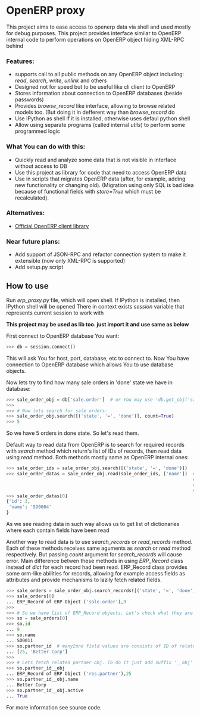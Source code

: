 OpenERP proxy
=============

This project aims to ease access to openerp data via shell and used mostly for debug purposes.
This project provides interface similar to OpenERP internal code to perform operations on
OpenERP object hiding XML-RPC behind

### Features:
   * supports call to all public methods on any OpenERP object including: *read*, *search*, *write*, *unlink* and others
   * Designed not for speed but to be useful like cli client to OpenERP
   * Stores information about connection to OpenERP databases (beside passwords)
   * Provides *browse_record* like interface, allowing to browse related models too. (But doing it in defferent way than *browse_record* do
   * Use IPython as shell if it is installed, otherwise uses defaul python shell
   * Allow using separate programs (called internal *utils*) to perform some programmed logic

### What You can do with this:
   * Quickly read and analyze some data that is not visible in interface without access to DB
   * Use this project as library for code that need to access OpenERP data
   * Use in scripts that migrates OpenERP data (after, for example, adding new functionality or changing old).
     (Migration using only SQL is bad idea because of functional fields
     with *store=True* which must be recalculated).

### Alternatives:
   * [Official OpenERP client library](https://github.com/OpenERP/openerp-client-lib)

### Near future plans:
   * Add support of JSON-RPC and refactor connection system to make it extensible
     (now only XML-RPC is supported)
   * Add setup.py script


How to use
----------

Run *erp_proxy.py* file, which will open shell. If IPython is installed, then IPython shell will be opened
There in context exists *session* variable that represents current session to work with

**This project may be used as lib too. just import it and use same as below**

First connect to OpenERP database You want:

```python
>>> db = session.connect()
```

This will ask You for host, port, database, etc to connect to.
Now You have connection to OpenERP database which allows You to use database objects.

Now lets try to find how many sale orders in 'done' state we have in database:

```python
>>> sale_order_obj = db['sale.order']  # or You may use 'db.get_obj('sale.order')' if You like
>>>
>>> # Now lets search for sale orders:
>>> sale_order_obj.search([('state', '=', 'done')], count=True)
>>> 5
```

So we have 5 orders in done state. So let's read them.

Default way to read data from OpenERP is to search for required records with *search* method
which return's list of IDs of records, then read data using *read* method. Both methods
mostly same as OpenERP internal ones:

```python
>>> sale_order_ids = sale_order_obj.search([('state', '=', 'done')])
>>> sale_order_datas = sale_order_obj.read(sale_order_ids, ['name'])  # Last argument is optional.
                                                                      # it describes list of fields to read
                                                                      # if it is not provided then all fields
                                                                      # will be read
>>> sale_order_datas[0]
{'id': 3,
 'name': 'SO0004'
}
```

As we see reading data in such way allows us to get list of dictionaries where each contain fields have been read

Another way to read data is to use *search_records* or *read_records* method. Each of these methods receives
same aguments as *search* or *read* method respectively. But passing *count* argument for *search_records* will cause error.
Main difference betwen these methods in using *ERP_Record* class instead of *dict* for each record had been read.
ERP_Record class provides some orm-like abilities for records, allowing for example access fields as attributes and
provide mechanisms to lazily fetch related fields.

```python
>>> sale_orders = sale_order_obj.search_records([('state', '=', 'done')])
>>> sale_orders[0]
... ERP_Record of ERP Object ('sale.order'),9
>>>
>>> # So we have list of ERP_Record objects. Let's check what they are
>>> so = sale_orders[0]
>>> so.id
... 9
>>> so.name
... SO0011
>>> so.partner_id  # many2one field values are consists of ID of related record and name of related record
... [25, 'Better Corp']
>>>
>>> # Lets fetch related partner obj. To do it just add suffix '__obj' to and of field name
>>> so.partner_id__obj
... ERP_Record of ERP Object ('res.partner'),25
>>> so.partner_id__obj.name
... Better Corp
>>> so.partner_id__obj.active
... True
```

For more information see source code.
